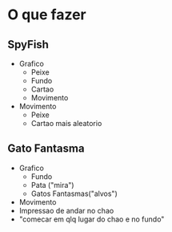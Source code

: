 # O que fazer

## SpyFish

* Grafico
  * Peixe
  * Fundo
  * Cartao
  * Movimento
* Movimento
  * Peixe
  * Cartao mais aleatorio

## Gato Fantasma

* Grafico
  * Fundo
  * Pata ("mira")
  * Gatos Fantasmas("alvos")
* Movimento
 * Impressao de andar no chao
 * "comecar em qlq lugar do chao e no fundo"
